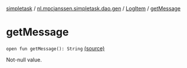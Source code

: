 [simpletask](../../index.md) / [nl.mpcjanssen.simpletask.dao.gen](../index.md) / [LogItem](index.md) / [getMessage](.)

# getMessage

`open fun getMessage(): String` [(source)](https://github.com/mpcjanssen/simpletask-android/blob/master/src/main/java/nl/mpcjanssen/simpletask/dao/gen/LogItem.java#L76)

Not-null value.

